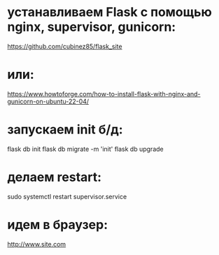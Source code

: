 # устанавливаем  Flask с помощью nginx, supervisor, gunicorn:
https://github.com/cubinez85/flask_site
# или:
https://www.howtoforge.com/how-to-install-flask-with-nginx-and-gunicorn-on-ubuntu-22-04/
# запускаем init б/д:
flask db init
flask db migrate -m 'init'
flask db upgrade
# делаем restart:
sudo systemctl restart supervisor.service
# идем в браузер:
http://www.site.com
